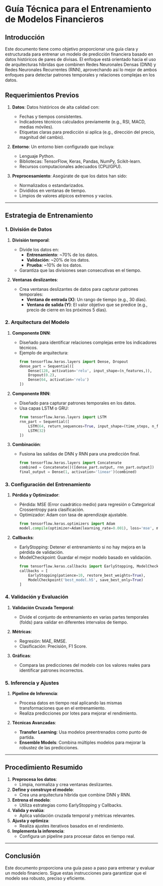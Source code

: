 # Guía Técnica para el Entrenamiento de Modelos Financieros

## Introducción
Este documento tiene como objetivo proporcionar una guía clara y estructurada para entrenar un modelo de predicción financiera basado en datos históricos de pares de divisas. El enfoque está orientado hacia el uso de arquitecturas híbridas que combinen Redes Neuronales Densas (DNN) y Redes Neuronales Recurrentes (RNN), aprovechando así lo mejor de ambos enfoques para detectar patrones temporales y relaciones complejas en los datos.

## Requerimientos Previos

1. **Datos**: Datos históricos de alta calidad con:
   - Fechas y tiempos consistentes.
   - Indicadores técnicos calculados previamente (e.g., RSI, MACD, medias móviles).
   - Etiquetas claras para predicción si aplica (e.g., dirección del precio, magnitud del cambio).

2. **Entorno**: Un entorno bien configurado que incluya:
   - Lenguaje Python.
   - Bibliotecas: TensorFlow, Keras, Pandas, NumPy, Scikit-learn.
   - Recursos computacionales adecuados (CPU/GPU).

3. **Preprocesamiento**: Asegúrate de que los datos han sido:
   - Normalizados o estandarizados.
   - Divididos en ventanas de tiempo.
   - Limpios de valores atípicos extremos y vacíos.

---

## Estrategia de Entrenamiento

### 1. División de Datos

1. **División temporal**:
   - Divide los datos en:
     - **Entrenamiento**: ~70% de los datos.
     - **Validación**: ~20% de los datos.
     - **Prueba**: ~10% de los datos.
   - Garantiza que las divisiones sean consecutivas en el tiempo.

2. **Ventanas deslizantes**:
   - Crea ventanas deslizantes de datos para capturar patrones temporales:
     - **Ventana de entrada (X)**: Un rango de tiempo (e.g., 30 días).
     - **Ventana de salida (Y)**: El valor objetivo que se predice (e.g., precio de cierre en los próximos 5 días).

### 2. Arquitectura del Modelo

1. **Componente DNN**:
   - Diseñado para identificar relaciones complejas entre los indicadores técnicos.
   - Ejemplo de arquitectura:
     ```python
     from tensorflow.keras.layers import Dense, Dropout
     dense_part = Sequential([
         Dense(128, activation='relu', input_shape=(n_features,)),
         Dropout(0.2),
         Dense(64, activation='relu')
     ])
     ```

2. **Componente RNN**:
   - Diseñado para capturar patrones temporales en los datos.
   - Usa capas LSTM o GRU:
     ```python
     from tensorflow.keras.layers import LSTM
     rnn_part = Sequential([
         LSTM(64, return_sequences=True, input_shape=(time_steps, n_features)),
         LSTM(32)
     ])
     ```

3. **Combinación**:
   - Fusiona las salidas de DNN y RNN para una predicción final.
     ```python
     from tensorflow.keras.layers import Concatenate
     combined = Concatenate()([dense_part.output, rnn_part.output])
     final_output = Dense(1, activation='linear')(combined)
     ```

### 3. Configuración del Entrenamiento

1. **Pérdida y Optimizador**:
   - Pérdida: MSE (Error cuadrático medio) para regresión o Categorical Crossentropy para clasificación.
   - Optimizador: Adam con tasa de aprendizaje ajustable.
     ```python
     from tensorflow.keras.optimizers import Adam
     model.compile(optimizer=Adam(learning_rate=0.001), loss='mse', metrics=['mae'])
     ```

2. **Callbacks**:
   - EarlyStopping: Detener el entrenamiento si no hay mejora en la pérdida de validación.
   - ModelCheckpoint: Guardar el mejor modelo basado en validación.
     ```python
     from tensorflow.keras.callbacks import EarlyStopping, ModelCheckpoint
     callbacks = [
         EarlyStopping(patience=10, restore_best_weights=True),
         ModelCheckpoint('best_model.h5', save_best_only=True)
     ]
     ```

### 4. Validación y Evaluación

1. **Validación Cruzada Temporal**:
   - Divide el conjunto de entrenamiento en varias partes temporales (folds) para validar en diferentes intervalos de tiempo.

2. **Métricas**:
   - Regresión: MAE, RMSE.
   - Clasificación: Precisión, F1 Score.

3. **Gráficas**:
   - Compara las predicciones del modelo con los valores reales para identificar patrones incorrectos.

### 5. Inferencia y Ajustes

1. **Pipeline de Inferencia**:
   - Procesa datos en tiempo real aplicando las mismas transformaciones que en el entrenamiento.
   - Realiza predicciones por lotes para mejorar el rendimiento.

2. **Técnicas Avanzadas**:
   - **Transfer Learning**: Usa modelos preentrenados como punto de partida.
   - **Ensemble Models**: Combina múltiples modelos para mejorar la robustez de las predicciones.

---

## Procedimiento Resumido

1. **Preprocesa los datos**:
   - Limpia, normaliza y crea ventanas deslizantes.
2. **Define y construye el modelo**:
   - Crea una arquitectura híbrida que combine DNN y RNN.
3. **Entrena el modelo**:
   - Utiliza estrategias como EarlyStopping y Callbacks.
4. **Valida y evalúa**:
   - Aplica validación cruzada temporal y métricas relevantes.
5. **Ajusta y optimiza**:
   - Realiza ajustes iterativos basados en el rendimiento.
6. **Implementa la inferencia**:
   - Configura un pipeline para procesar datos en tiempo real.

---

## Conclusión
Este documento proporciona una guía paso a paso para entrenar y evaluar un modelo financiero. Sigue estas instrucciones para garantizar que el modelo sea robusto, preciso y eficiente.
